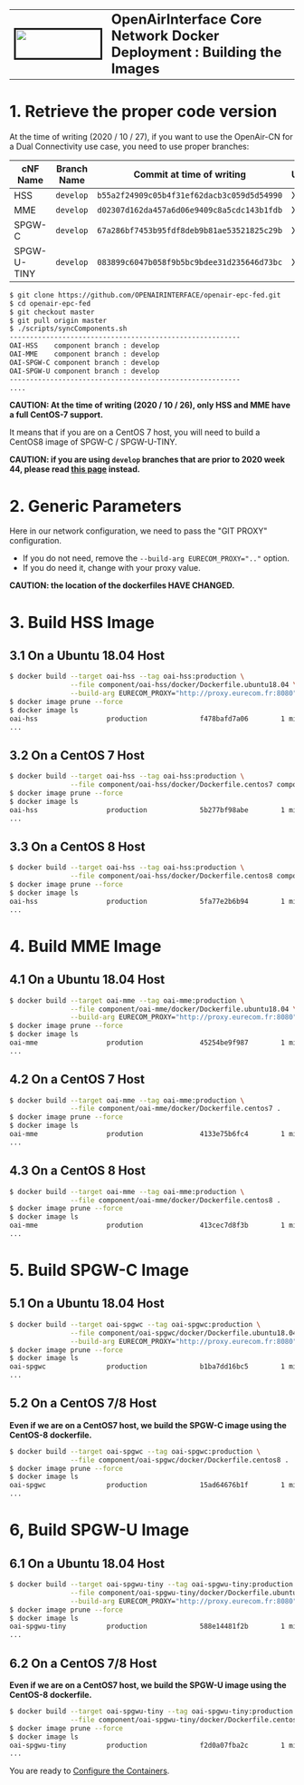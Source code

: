 <table style="border-collapse: collapse; border: none;">
  <tr style="border-collapse: collapse; border: none;">
    <td style="border-collapse: collapse; border: none;">
      <a href="http://www.openairinterface.org/">
         <img src="./images/oai_final_logo.png" alt="" border=3 height=50 width=150>
         </img>
      </a>
    </td>
    <td style="border-collapse: collapse; border: none; vertical-align: center;">
      <b><font size = "5">OpenAirInterface Core Network Docker Deployment : Building the Images</font></b>
    </td>
  </tr>
</table>

# 1.  Retrieve the proper code version #

At the time of writing (2020 / 10 / 27), if you want to use the OpenAir-CN for a Dual Connectivity use case, you need to use proper branches:

**cNF Name** | **Branch Name** | **Commit at time of writing**              | Ubuntu18 | CentOS7 | CentOS8
------------ | --------------- | ------------------------------------------ | -------- | ------- | -------
HSS          | `develop`       | `b55a2f24909c05b4f31ef62dacb3c059d5d54990` | X        | X       | X
MME          | `develop`       | `d02307d162da457a6d06e9409c8a5cdc143b1fdb` | X        | X       | X
SPGW-C       | `develop`       | `67a286bf7453b95fdf8deb9b81ae53521825c29b` | X        |         | X
SPGW-U-TINY  | `develop`       | `083899c6047b058f9b5bc9bdee31d235646d73bc` | X        |         | X

```bash
$ git clone https://github.com/OPENAIRINTERFACE/openair-epc-fed.git
$ cd openair-epc-fed
$ git checkout master
$ git pull origin master
$ ./scripts/syncComponents.sh
---------------------------------------------------------
OAI-HSS    component branch : develop
OAI-MME    component branch : develop
OAI-SPGW-C component branch : develop
OAI-SPGW-U component branch : develop
---------------------------------------------------------
....
```

**CAUTION: At the time of writing (2020 / 10 / 26), only HSS and MME have a full CentOS-7 support.**

It means that if you are on a CentOS 7 host, you will need to build a CentOS8 image of SPGW-C / SPGW-U-TINY.

**CAUTION: if you are using `develop` branches that are prior to 2020 week 44, please read [this page](./BUILD_IMAGES_PRE_2020_W44.md) instead.**

# 2. Generic Parameters #

Here in our network configuration, we need to pass the "GIT PROXY" configuration.

*   If you do not need, remove the `--build-arg EURECOM_PROXY=".."` option.
*   If you do need it, change with your proxy value.

**CAUTION: the location of the dockerfiles HAVE CHANGED.**

# 3. Build HSS Image #

## 3.1 On a Ubuntu 18.04 Host ##

```bash
$ docker build --target oai-hss --tag oai-hss:production \
               --file component/oai-hss/docker/Dockerfile.ubuntu18.04 \
               --build-arg EURECOM_PROXY="http://proxy.eurecom.fr:8080" component/oai-hss
$ docker image prune --force
$ docker image ls
oai-hss                 production             f478bafd7a06        1 minute ago          341MB
...
```

## 3.2 On a CentOS 7 Host ##

```bash
$ docker build --target oai-hss --tag oai-hss:production \
               --file component/oai-hss/docker/Dockerfile.centos7 component/oai-hss
$ docker image prune --force
$ docker image ls
oai-hss                 production             5b277bf98abe        1 minute ago          527MB
...
```

## 3.3 On a CentOS 8 Host ##

```bash
$ docker build --target oai-hss --tag oai-hss:production \
               --file component/oai-hss/docker/Dockerfile.centos8 component/oai-hss
$ docker image prune --force
$ docker image ls
oai-hss                 production             5fa77e2b6b94        1 minute ago          517MB
...
```

# 4. Build MME Image #

## 4.1 On a Ubuntu 18.04 Host ##

```bash
$ docker build --target oai-mme --tag oai-mme:production \
               --file component/oai-mme/docker/Dockerfile.ubuntu18.04 \
               --build-arg EURECOM_PROXY="http://proxy.eurecom.fr:8080" .
$ docker image prune --force
$ docker image ls
oai-mme                 prodution              45254be9f987        1 minute ago          256MB
...
```

## 4.2 On a CentOS 7 Host ##

```bash
$ docker build --target oai-mme --tag oai-mme:production \
               --file component/oai-mme/docker/Dockerfile.centos7 .
$ docker image prune --force
$ docker image ls
oai-mme                 prodution              4133e75b6fc4        1 minute ago          406MB
...
```

## 4.3 On a CentOS 8 Host ##

```bash
$ docker build --target oai-mme --tag oai-mme:production \
               --file component/oai-mme/docker/Dockerfile.centos8 .
$ docker image prune --force
$ docker image ls
oai-mme                 prodution              413cec7d8f3b        1 minute ago          412MB
...
```

# 5. Build SPGW-C Image #

## 5.1 On a Ubuntu 18.04 Host ##

```bash
$ docker build --target oai-spgwc --tag oai-spgwc:production \
               --file component/oai-spgwc/docker/Dockerfile.ubuntu18.04 \
               --build-arg EURECOM_PROXY="http://proxy.eurecom.fr:8080" .
$ docker image prune --force
$ docker image ls
oai-spgwc               production             b1ba7dd16bc5        1 minute ago          218MB
...
```

## 5.2 On a CentOS 7/8 Host ##

**Even if we are on a CentOS7 host, we build the SPGW-C image using the CentOS-8 dockerfile.**

```bash
$ docker build --target oai-spgwc --tag oai-spgwc:production \
               --file component/oai-spgwc/docker/Dockerfile.centos8 .
$ docker image prune --force
$ docker image ls
oai-spgwc               production             15ad64676b1f        1 minute ago          379MB
...
```

# 6, Build SPGW-U Image #

## 6.1 On a Ubuntu 18.04 Host ##

```bash
$ docker build --target oai-spgwu-tiny --tag oai-spgwu-tiny:production \
               --file component/oai-spgwu-tiny/docker/Dockerfile.ubuntu18.04 \
               --build-arg EURECOM_PROXY="http://proxy.eurecom.fr:8080" .
$ docker image prune --force
$ docker image ls
oai-spgwu-tiny          production             588e14481f2b        1 minute ago          220MB
...
```

## 6.2 On a CentOS 7/8 Host ##

**Even if we are on a CentOS7 host, we build the SPGW-U image using the CentOS-8 dockerfile.**

```bash
$ docker build --target oai-spgwu-tiny --tag oai-spgwu-tiny:production \
               --file component/oai-spgwu-tiny/docker/Dockerfile.centos8 .
$ docker image prune --force
$ docker image ls
oai-spgwu-tiny          production             f2d0a07fba2c        1 minute ago          378MB
...
```

You are ready to [Configure the Containers](./CONFIGURE_CONTAINERS.md).

